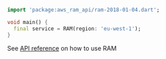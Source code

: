```dart
import 'package:aws_ram_api/ram-2018-01-04.dart';

void main() {
  final service = RAM(region: 'eu-west-1');
}
```

See [API reference](https://pub.dev/documentation/aws_ram_api/latest/ram-2018-01-04/RAM-class.html) on how to use RAM
